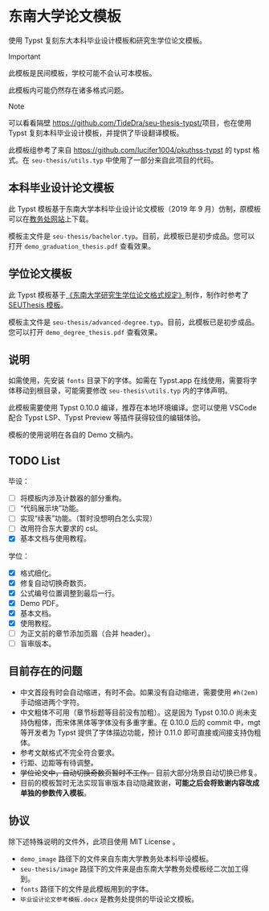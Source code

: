 # 东南大学论文模板

使用 Typst 复刻东大本科毕业设计模板和研究生学位论文模板。

> [!IMPORTANT]
>
> 此模板是民间模板，学校可能不会认可本模板。
>
> 此模板内可能仍然存在诸多格式问题。

> [!NOTE]
>
> 可以看看隔壁 <https://github.com/TideDra/seu-thesis-typst/>项目，也在使用 Typst 复刻本科毕业设计模板，并提供了毕设翻译模板。

此模板组参考了来自 <https://github.com/lucifer1004/pkuthss-typst> 的 typst 格式。在 `seu-thesis/utils.typ` 中使用了一部分来自此项目的代码。

## 本科毕业设计论文模板

此 Typst 模板基于东南大学本科毕业设计论文模板（2019 年 9 月）仿制，原模板可以在[教务处网站](https://jwc.seu.edu.cn/2021/1108/c21686a389963/page.htm)上下载。

模板主文件是 `seu-thesis/bachelor.typ`。目前，此模板已是初步成品。您可以打开 `demo_graduation_thesis.pdf` 查看效果。

## 学位论文模板

此 Typst 模板基于[《东南大学研究生学位论文格式规定》](https://seugs.seu.edu.cn/_upload/article/files/5d/c2/abe9785f44c8b3ea4823f14bfb92/cd829a73-1b86-400d-9bce-2c4b4fdb85b7.pdf)制作，制作时参考了 [SEUThesis 模板](https://ctan.math.utah.edu/ctan/tex-archive/macros/latex/contrib/seuthesis/seuthesis.pdf)。

模板主文件是 `seu-thesis/advanced-degree.typ`。目前，此模板已是初步成品。您可以打开 `demo_degree_thesis.pdf` 查看效果。

## 说明

如需使用，先安装 `fonts` 目录下的字体。如需在 Typst.app 在线使用，需要将字体移动到根目录，可能需要修改 `seu-thesis\utils.typ` 内的字体声明。

此模板需要使用 Typst 0.10.0 编译，推荐在本地环境编译。您可以使用 VSCode 配合 Typst LSP、Typst Preview 等插件获得较佳的编辑体验。

模板的使用说明在各自的 Demo 文稿内。

## TODO List

毕设：

- [ ] 将模板内涉及计数器的部分重构。
- [ ] “代码展示块”功能。
- [ ] 实现“续表”功能。（暂时没想明白怎么实现）
- [ ] 改用符合东大要求的 csl。
- [x] 基本文档与使用教程。

学位：

- [x] 格式细化。
- [x] 修复自动切换奇数页。
- [x] 公式编号位置调整到最后一行。
- [x] Demo PDF。
- [x] 基本文档。
- [x] 使用教程。
- [ ] 为正文前的章节添加页眉（合并 header）。
- [ ] 盲审版本。

## 目前存在的问题

- 中文首段有时会自动缩进，有时不会。如果没有自动缩进，需要使用 `#h(2em)` 手动缩进两个字符。
- 中文粗体不可用（章节标题等目前没有加粗）。这是因为 Typst 0.10.0 尚未支持伪粗体，而宋体黑体等字体没有多重字重。在 0.10.0 后的 commit 中，mgt 等开发者为 Typst 提供了字体描边功能，预计 0.11.0 即可直接或间接支持伪粗体。
- 参考文献格式不完全符合要求。
- 行距、边距等有待调整。
- ~~学位论文中，自动切换奇数页暂时不工作。~~ 目前大部分场景自动切换已修复。
- 目前的模板暂时无法实现盲审版本自动隐藏致谢，**可能之后会将致谢内容改成单独的参数传入模板**。

## 协议

除下述特殊说明的文件外，此项目使用 MIT License 。

- `demo_image` 路径下的文件来自东南大学教务处本科毕设模板。
- `seu-thesis/image` 路径下的文件来是由东南大学教务处模板经二次加工得到。
- `fonts` 路径下的文件是此模板用到的字体。
- `毕业设计论文参考模板.docx` 是教务处提供的毕设论文模板。
